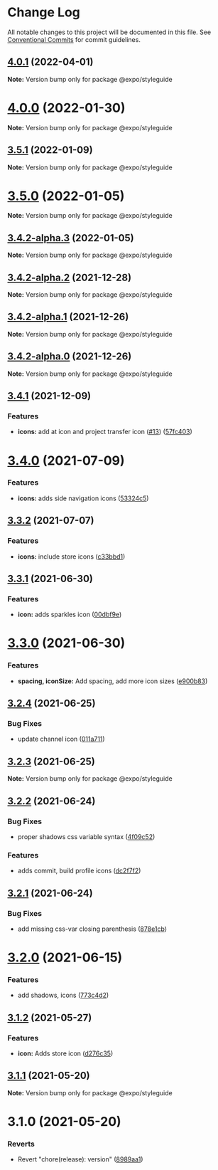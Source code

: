 # Change Log

All notable changes to this project will be documented in this file.
See [Conventional Commits](https://conventionalcommits.org) for commit guidelines.

## [4.0.1](https://github.com/expo/styleguide/compare/@expo/styleguide@4.0.0...@expo/styleguide@4.0.1) (2022-04-01)

**Note:** Version bump only for package @expo/styleguide





# [4.0.0](https://github.com/expo/styleguide/compare/@expo/styleguide@3.5.1...@expo/styleguide@4.0.0) (2022-01-30)

**Note:** Version bump only for package @expo/styleguide





## [3.5.1](https://github.com/expo/styleguide/compare/@expo/styleguide@3.5.0...@expo/styleguide@3.5.1) (2022-01-09)

**Note:** Version bump only for package @expo/styleguide





# [3.5.0](https://github.com/expo/styleguide/compare/@expo/styleguide@3.4.2-alpha.3...@expo/styleguide@3.5.0) (2022-01-05)

**Note:** Version bump only for package @expo/styleguide





## [3.4.2-alpha.3](https://github.com/expo/styleguide/compare/@expo/styleguide@3.4.2-alpha.2...@expo/styleguide@3.4.2-alpha.3) (2022-01-05)

**Note:** Version bump only for package @expo/styleguide





## [3.4.2-alpha.2](https://github.com/expo/styleguide/compare/@expo/styleguide@3.4.2-alpha.1...@expo/styleguide@3.4.2-alpha.2) (2021-12-28)

**Note:** Version bump only for package @expo/styleguide





## [3.4.2-alpha.1](https://github.com/expo/styleguide/compare/@expo/styleguide@3.4.2-alpha.0...@expo/styleguide@3.4.2-alpha.1) (2021-12-26)

**Note:** Version bump only for package @expo/styleguide





## [3.4.2-alpha.0](https://github.com/expo/styleguide/compare/@expo/styleguide@3.4.1...@expo/styleguide@3.4.2-alpha.0) (2021-12-26)

**Note:** Version bump only for package @expo/styleguide





## [3.4.1](https://github.com/expo/styleguide/compare/@expo/styleguide@3.4.0...@expo/styleguide@3.4.1) (2021-12-09)


### Features

* **icons:** add at icon and project transfer icon ([#13](https://github.com/expo/styleguide/issues/13)) ([57fc403](https://github.com/expo/styleguide/commit/57fc403d39dc37329b6dfca48d49e85080f2fa2a))





# [3.4.0](https://github.com/expo/styleguide/compare/@expo/styleguide@3.3.2...@expo/styleguide@3.4.0) (2021-07-09)


### Features

* **icons:** adds side navigation icons ([53324c5](https://github.com/expo/styleguide/commit/53324c544e7a0ee3e2b101230fae7ac2c99ffcc5))





## [3.3.2](https://github.com/expo/styleguide/compare/@expo/styleguide@3.3.1...@expo/styleguide@3.3.2) (2021-07-07)


### Features

* **icons:** include store icons ([c33bbd1](https://github.com/expo/styleguide/commit/c33bbd16e2360b47cc444c9c78139043ae3c5f05))





## [3.3.1](https://github.com/expo/styleguide/compare/@expo/styleguide@3.3.0...@expo/styleguide@3.3.1) (2021-06-30)


### Features

* **icon:** adds sparkles icon ([00dbf9e](https://github.com/expo/styleguide/commit/00dbf9e28043eda14d3df5d532f6291d65dc603f))





# [3.3.0](https://github.com/expo/styleguide/compare/@expo/styleguide@3.2.4...@expo/styleguide@3.3.0) (2021-06-30)


### Features

* **spacing, iconSize:** Add spacing, add more icon sizes ([e900b83](https://github.com/expo/styleguide/commit/e900b83508f2693d8690957e4e293681c4769578))





## [3.2.4](https://github.com/expo/styleguide/compare/@expo/styleguide@3.2.3...@expo/styleguide@3.2.4) (2021-06-25)


### Bug Fixes

* update channel icon ([011a711](https://github.com/expo/styleguide/commit/011a711a2013a6b4d63b9d76f4972c129291d527))





## [3.2.3](https://github.com/expo/styleguide/compare/@expo/styleguide@3.2.2...@expo/styleguide@3.2.3) (2021-06-25)

**Note:** Version bump only for package @expo/styleguide





## [3.2.2](https://github.com/expo/styleguide/compare/@expo/styleguide@3.2.1...@expo/styleguide@3.2.2) (2021-06-24)


### Bug Fixes

* proper shadows css variable syntax ([4f09c52](https://github.com/expo/styleguide/commit/4f09c52ae11dc09782d1b56ac6ba62c888c75ffa))


### Features

* adds commit, build profile icons ([dc2f7f2](https://github.com/expo/styleguide/commit/dc2f7f2a40da0510b61a482bd8049ebebb30435e))





## [3.2.1](https://github.com/expo/styleguide/compare/@expo/styleguide@3.2.0...@expo/styleguide@3.2.1) (2021-06-24)


### Bug Fixes

* add missing css-var closing parenthesis ([878e1cb](https://github.com/expo/styleguide/commit/878e1cb6bd801a8a2e51eaa25c637c9fb9b0a228))





# [3.2.0](https://github.com/expo/styleguide/compare/@expo/styleguide@3.1.2...@expo/styleguide@3.2.0) (2021-06-15)


### Features

* add shadows, icons ([773c4d2](https://github.com/expo/styleguide/commit/773c4d2bbff2ede93bc6fa74c0b3b7b8c7d16159))





## [3.1.2](https://github.com/expo/styleguide/compare/@expo/styleguide@3.1.1...@expo/styleguide@3.1.2) (2021-05-27)


### Features

* **icon:** Adds store icon ([d276c35](https://github.com/expo/styleguide/commit/d276c35cffc731a87057b1d3001721d2b7d45252))





## [3.1.1](https://github.com/expo/styleguide/compare/@expo/styleguide@3.1.0...@expo/styleguide@3.1.1) (2021-05-20)

**Note:** Version bump only for package @expo/styleguide





# 3.1.0 (2021-05-20)


### Reverts

* Revert "chore(release): version" ([8989aa1](https://github.com/expo/styleguide/commit/8989aa166d98704b4e35e5823dd6b38099ec8a77))
